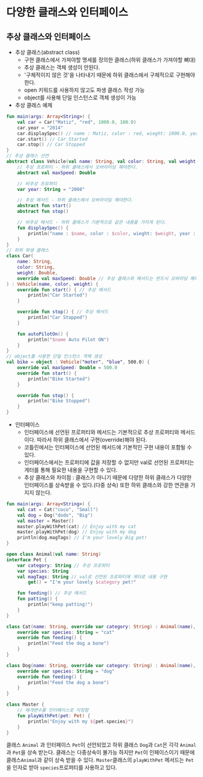 # 다양한 클래스와 인터페이스
## 추상 클래스와 인터페이스
+ 추상 클래스(abstract class)
	+ 구현 클래스에서 가져야할 명세를 정의한 클래스(하위 클래스가 가져야할 뼈대)
	+ 추상 클래스는 객체 생성이 안된다.
	+ '구체적이지 않은 것'을 나타내기 때문에 하위 클래스에서 구체적으로 구현해야 한다.
	+ open 키워드를 사용하지 않고도 파생 클래스 작성 가능
	+ object를 사용해 단일 인스턴스로 객체 생성이 가능
+ 추상 클래스 예제
```kotlin
fun main(args: Array<String>) {
    val car = Car("Matiz", "red", 1000.0, 100.0)
    car.year = "2014"
    car.displaySpec() // name : Matiz, color : red, wieght: 1000.0, year : 2014, maxSpeed : 100.0
    car.start() // Car Started
    car.stop() // Car Stopped
}
// 추상 클래스 선언
abstract class Vehicle(val name: String, val color: String, val weight: Double) {
    // 추상 프로퍼티 - 하위 클래스에서 오버라이딩 해야한다.
    abstract val maxSpeed: Double

    // 비추상 프로퍼티
    var year: String = "2008"

    // 추상 메서드 - 하위 클래스에서 오버라이딩 해야한다.
    abstract fun start()
    abstract fun stop()

    // 비추상 메서드 - 하위 클래스가 기본적으로 같은 내용을 가지게 된다.
    fun displaySpec() {
        println("name : $name, color : $color, wieght: $weight, year : $year, maxSpeed : $maxSpeed")
    }
}
// 하위 파생 클래스
class Car(
    name: String,
    color: String,
    weight: Double,
    override val maxSpeed: Double // 추상 클래스와 메서드는 반드시 오버라딩 해야한다.
) : Vehicle(name, color, weight) {
    override fun start() { // 추상 메서드
        println("Car Started")
    }

    override fun stop() { // 추상 메서드
        println("Car Stopped")
    }

    fun autoPilotOn() {
        println("$name Auto Pilot ON")
    }
}
// object를 사용한 단일 인스턴스 객체 생성
val bike = object : Vehicle("moter", "blue", 500.0) {
    override val maxSpeed: Double = 500.0
    override fun start() {
        println("Bike Started")
    }

    override fun stop() {
        println("Bike Stopped")
    }
}
```
   
+ 인터페이스
	+ 인터페이스에 선언된 프로퍼티와 메서드는 기본적으로 추상 프로퍼티와 메서드 이다. 따라서 하위 클래스에서 구현(override)해야 된다.
	+ 코틀린에서는 인터페이스에 선언된 메서드에 기본적인 구현 내용이 포함될 수 있다.
	+ 인터페이스에서는 프로퍼티에 값을 저장할 수 없지만 val로 선언된 프로퍼티는 게터를 통해 필요한 내용을 구현할 수 있다.
	+ 추상 클래스와 차이점 : 클래스가 아니기 때문에 다양한 하위 클래스가 다양한 인터페이스를 상속받을 수 있다.(다중 상속) 또한 하위 클래스와 강한 연관을 가지지 않는다.
```kotlin
fun main(args: Array<String>) {
    val cat = Cat("coco", "Small")
    val dog = Dog("dodo", "Big")
    val master = Master()
    master.playWithPet(cat) // Enjoy with my cat
    master.playWithPet(dog) // Enjoy with my dog
    println(dog.magTags) // I'm your lovely Big pet!
}

open class Animal(val name: String)
interface Pet {
    var category: String // 추상 프로퍼티
    var species: String
    val magTags: String // val로 선언된 프로퍼티에 게터로 내용 구현
        get() = "I'm your lovely $category pet!"

    fun feeding() // 추상 메서드
    fun patting() {
        println("keep patting!")
    }
}

class Cat(name: String, override var category: String) : Animal(name), Pet {
    override var species: String = "cat"
    override fun feeding() {
        println("Feed the dog a bone")
    }
}

class Dog(name: String, override var category: String) : Animal(name), Pet {
    override var species: String = "dog"
    override fun feeding() {
        println("Feed the dog a bone")
    }
}

class Master {
    // 매개변수를 인터페이스로 지정함
    fun playWithPet(pet: Pet) {
        println("Enjoy with my ${pet.species}")
    }
}
```
클래스 ```Animal``` 과 인터페이스 ```Pet```이 선언되었고 하위 클래스 ```Dog```과 ```Cat```은 각각 ```Animal```과 ```Pet```을 상속 받는다. 클래스는 다중상속이 불가능 하지만 ```Pet```이 인페이스이기 때문에 클래스```Animal```과 같이 상속 받을 수 있다.
```Master```클래스의 ```playWithPet``` 메서드는 ```Pet```을 인자로 받아 ```species```프로퍼티를 사용하고 있다.